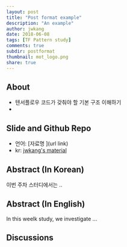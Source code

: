 ```yaml
---
layout: post
title: "Post format example"
description: "An example"
author: jwkang
date: 2018-06-08
tags: [TF Pattern study]
comments: true
subdir: postformat
thumbnail: mot_logo.png
share: true
---
```


## About
- 텐서플로우 코드가 갖춰야 할 기본 구조 이해하기
- 

## Slide and Github Repo
- 언어: [자료명 ](url link) 
- kr: [jwkang's material](https://www.google.co.kr/imgres?imgurl=http%3A%2F%2F1.bp.blogspot.com%2F-unEnHyBRhX0%2FVVSW_y5FnOI%2FAAAAAAAAJC4%2FlYTy1e2iW48%2Fs1600%2Faskr.jpg&imgrefurl=http%3A%2F%2Fvhehfdl.blogspot.com%2F2015%2F05%2Fblog-post_80.html&docid=SpBLP7UgUgPnjM&tbnid=k2wOnSoBKPOeAM%3A&vet=10ahUKEwjwh_LkxcPbAhWKQpQKHVb3CfkQMwhJKAAwAA..i&w=510&h=406&bih=915&biw=960&q=%EB%8B%B9%ED%96%88%EB%8B%A4%20%EC%A7%A4&ved=0ahUKEwjwh_LkxcPbAhWKQpQKHVb3CfkQMwhJKAAwAA&iact=mrc&uact=8)
    
## Abstract (In Korean)
이번 주차 스터디에서는 ..

## Abstract (In English)
In this weelk study, we investigate ...

## Discussions
